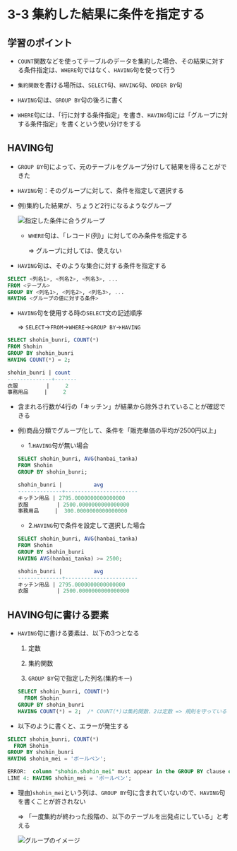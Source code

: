 3-3 集約した結果に条件を指定する
============================

## 学習のポイント

* `COUNT`関数などを使ってテーブルのデータを集約した場合、その結果に対する条件指定は、`WHERE`句ではなく、`HAVING`句を使って行う

* `集約関数`を書ける場所は、`SELECT`句、`HAVING`句、`ORDER BY`句

* `HAVING`句は、`GROUP BY`句の後ろに書く

* `WHERE`句には、「行に対する条件指定」を書き、`HAVING`句には「グループに対する条件指定」を書くという使い分けをする



## HAVING句

* `GROUP BY`句によって、元のテーブルをグループ分けして結果を得ることができた

* `HAVING`句：そのグループに対して、条件を指定して選択する

* 例)集約した結果が、ちょうど2行になるようなグループ

  ![指定した条件に合うグループ](./images/指定した条件に合うグループ.png)

  * `WHERE`句は、「レコード(列)」に対してのみ条件を指定する

    => グループに対しては、使えない

* `HAVING`句は、そのような集合に対する条件を指定する

```sql
SELECT <列名1>, <列名2>, <列名3>, ...
FROM <テーブル>
GROUP BY <列名1>, <列名2>, <列名3>, ...
HAVING <グループの値に対する条件>
```

  * `HAVING`句を使用する時の`SELECT`文の記述順序

    => `SELECT`->`FROM`->`WHERE`->`GROUP BY`->`HAVING`

  ```sql
  SELECT shohin_bunri, COUNT(*)
  FROM Shohin
  GROUP BY shohin_bunri
  HAVING COUNT(*) = 2;
  ```

  ```sql
  shohin_bunri | count
  --------------+-------
  衣服         |     2
  事務用品     |     2
  ```

* 含まれる行数が4行の「キッチン」が結果から除外されていることが確認できる

* 例)商品分類でグループ化して、条件を「販売単価の平均が2500円以上」

  * 1.`HAVING`句が無い場合

  ```sql
  SELECT shohin_bunri, AVG(hanbai_tanka)
  FROM Shohin
  GROUP BY shohin_bunri;
  ```

  ```sql
  shohin_bunri |          avg          
  --------------+-----------------------
  キッチン用品 | 2795.0000000000000000
  衣服         | 2500.0000000000000000
  事務用品     |  300.0000000000000000
  ```

  * 2.`HAVING`句で条件を設定して選択した場合

  ```sql
  SELECT shohin_bunri, AVG(hanbai_tanka)
  FROM Shohin
  GROUP BY shohin_bunri
  HAVING AVG(hanbai_tanka) >= 2500;
  ```

  ```sql
  shohin_bunri |          avg          
  --------------+-----------------------
  キッチン用品 | 2795.0000000000000000
  衣服         | 2500.0000000000000000
  ```



## HAVING句に書ける要素

* `HAVING`句に書ける要素は、以下の3つとなる

  1. 定数

  1. 集約関数

  1. `GROUP BY`句で指定した列名(集約キー)

  ```sql
  SELECT shohin_bunri, COUNT(*)
    FROM Shohin
  GROUP BY shohin_bunri
  HAVING COUNT(*) = 2;  /* COUNT(*)は集約関数、2は定数 => 規則を守っている */
  ```

* 以下のように書くと、エラーが発生する

```sql
SELECT shohin_bunri, COUNT(*)
  FROM Shohin
GROUP BY shohin_bunri
HAVING shohin_mei = 'ボールペン';
```

```sql
ERROR:  column "shohin.shohin_mei" must appear in the GROUP BY clause or be used in an aggregate function
LINE 4: HAVING shohin_mei = 'ボールペン';
```

* 理由)`shohin_mei`という列は、`GROUP BY`句に含まれていないので、`HAVING`句を書くことが許されない

  => 「一度集約が終わった段階の、以下のテーブルを出発点にしている」と考える

  ![グループのイメージ](./images/グループのイメージ.png)
